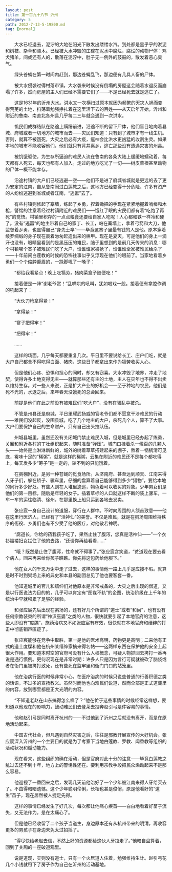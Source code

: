 ```yaml
---
layout: post
title: 第一百九十八节 沂州
category: 5
path: 2012-7-13-5-19800.md
tag: [normal]
---
```


　　大水已经退去，泥泞的大地在阳光下散发出缕缕水汽。到处都是黑乎乎的淤泥和树枝、杂草和漂木。已经被大水冲毁的庄稼在泥水中腐烂，腐烂的动物尸体：鸡犬猪羊，间或还有人的，散落在泥泞中，肚子无一例外的鼓鼓的，散发着恶心臭气。

　　绿头苍蝇在第一时间内赶到，那边苍蝇乱飞，那边便有几具人畜的尸体。

　　被大水侵袭过得村落市镇，大水袭来时候没有倒塌的房屋这会随着水退反而崩塌了许多，然而房屋的主人们已经不需要它们了——不是已经死去就是逃亡了。

　　这是1631年的沂州大水。洪水又一次横扫过原本就因为频繁的天灾人祸而变得荒芜的土地，扫荡着勉强挣扎着在这里活下去的百姓——从天启年开始，沂州和附近的鲁南、南直北各州县几乎每二三年就会遇到一次洪水。

　　饥民们成群结队在路途上蹒跚前进，沿途不断的留下尸体，他们盲目地向着县城、府城或者一切地方的城市而去——灾民们知道：只有到了城市才有一线生机。否则，就算不被饿死，大灾之后必有大疫，瘟神会比洪水更凶猛的收割生灵。如果本地的城市不能收容他们，他们就只有背井离乡，逃亡那些没有遭遇灾害的州县。

　　被饥饿驱使，为生存所逼迫的难民人流在鲁南的各条大陆上缓缓地蠕动着，每天都有人死去，每天也都有人加入。走过的地方吃光了一切——树皮草根甚至动物的尸体一概不能幸存。

　　沿途村镇的大户们已经逃避一空——他们不是进了府城省城就是更远的去了更为安定的江南，自从鲁南闹过白莲教之后，这地方已经变得十分危险，许多有资产的人纷纷逃避到省城或者江南，“逃嚣”去了。

　　有些村镇则修起了寨墙，练起了乡勇，捏着锄把的手现在紧紧地握着哨棒和木枪，警惕的注意着经过村镇附近的难民们——饿红了眼的灾民们都有着“吃饱了再死”的觉悟。村镇里积存的一点点粮食还要给自家人吃呢！人心都和铁一样冷和硬了。没有“逃嚣”的地主带着自己的家丁、长工，站在寨墙上，拿着弓箭和大刀，他监督着乡勇，也显得自己“身先士卒”——毕竟这寨子里最有钱的人是他。原本穿着绫罗绸缎的身子现在裹着匆匆赶造出来的棉甲。现在是夏天，可是他们的身上一滴汗也没有，眼睛里看到的是黑压压的难民，脑子里想到的是前几天传来的消息：哪个村镇哪个寨子被难民们吃了大户，谁谁谁家被抢了，谁谁谁全家被难民给杀了——十年前闹白莲教的时候的恐怖往事似乎又浮现在他们的眼前了。当家地看着乡勇们一个个缩脖蹙眉的，一跺脚吼了一嗓子：

　　“都给我看紧点！晚上吃犒劳，猪肉菜盒子随便吃！”

　　接着便是一阵“谢老爷赏！”乱哄哄的吼叫，犹如唱戏一般。接着便有拿腔作调的吼起来了：

　　“大伙刀枪拿得紧！”

　　“拿得紧！”

　　“寨子把得牢！”

　　“把得牢！”

　　……

　　这样的场面，几乎每天都要重复几次。平日里不要说给长工、庄户们吃，就是大户自己都舍不得吃得白面、猪肉，这些日子都拿出来作为犒劳收买人心。

　　但是他们心疼、恐惧和担心的同时，却又有窃喜。大水冲毁了地界，冲走了地契，使得许多土地变得无主——就算那些还有主的土地，主人在灾年也不得不出卖以维持生存。对一些人来说，正是扩大产业的好机会——至于种地的农民，他们是死不光的，水退之后，来年春天没饿死的总会回来。

　　前提是他们在此之前没有被难民们“吃大户”，没有在骚乱中被杀。

　　不管是州县还是府城，平日里耀武扬威的官老爷们都不愿意干涉难民的行动——难民们没起反，没围县城，吃了几个地主的大户，杀死几个人，算不了大事。大户们要保护自己的生命财产，只有自己出头拉队伍。

　　州城县城里，虽然还没有关闭城门禁止难民入城，但是城里已经办起了练勇，关厢和附近各村的丁壮组织起来，随时准备“弹压”。城门口挂着杀一儆百的几颗人头——始终是血淋淋新鲜的，城外的树着草草搭建起来的棚子，熬着一锅锅清可见底，霉味十足的“稀粥”。就是这样的稀粥，云集在附近的难民还不是每个都吃得上，每天发多少“筹子”是一定的，轮不到的只能饿着。

　　在粥棚附近，是另一种苍蝇的觅食场所。从济南府、甚至远到顺天、江南来得人牙子们，躲在轿子、骡车里，仔细的盘算着自己能够得到多少“猎物”，要给本地的同行多少好处。有些人则在人堆里逡巡，物色着可以收买的对象。少年男女们是他们的第一目标，随后是年轻的女子。插着草标的人口就这样不断的装上骡车，一车一车的运往临清、徐州，在那里换上船只运到各地去发卖。

　　张应宸一身自己设计的道服，穿行在人群中。不时向周围的人颔首致意——他在这里行医济人，已经有了“活神仙”的美誉。不仅是难民，就是在粥场周围维持秩序的衙役、乡勇们也有不少受了他的医疗，对他敬若神明。

　　“腐道长，你给的药我孩子吃了，果然止住了腹泻，您真是活神仙——”一个衣衫褴褛妇女拦住了他的去路，“还请你再给看看……”

　　“哦？既然是止住了腹泻，性命就不碍事了。”张应宸含笑道，“贫道现在要去看个病人，回来再来给你孩子瞧瞧。你先将这包药给他服下。”

　　他在女人的千恩万谢中走了过去，这样的事情他一路上几乎是应接不暇。就算是时不时到粥场上来的典史和本县的副团总见了他也要客套一番。

　　他知道城里的官儿和缙绅们对他原本是非常戒备的，大灾之后出现的僧道，又是以行医说法为目的的，几乎可以肯定有“图谋不轨”的企图，统治阶级在上千年的统治中早就积累了足够的经验。

　　和张应宸先后出现在粥场的，还有好几个所谓的“道士”或者“和尚”，也有没有任何宗教装束的所谓“神汉巫婆”之类的人物，很快就要引起了本地官府的注意，这些人即没有“度牒”，施药治病又不如张应宸有疗效，很快就在本地官府和缙绅的打击中彻底销声匿迹了。

　　张应宸能够在竞争中取胜，第一是他的医术高明，药物更是高明；二来他有正式的道士度牒和他在杭州某缙绅家搞来得名帖——这两样东西在保护他的安全上起很大作用。要知道本时空的官府可没有什么人权概念，可疑人物抓回去拷打一番再说是通行惯例。更何况现在是非常时期：许多人只是因为言行可疑就被砍了脑袋或者在衙门里被拷打致死，还有些死在监牢里和衙门门口的站笼里。

　　他在治病行医的时候非常小心，在医疗治病的时候只说些普通的行善积德之类的话语，不过多的宣扬教义。虽然时而他也向难民们说道，然而全部是正式道藏里的内容，放到哪里都是正大光明的内容。

　　“不知道老赵在山东搞得怎么样了？”他在忙于这些事情的时候经常这样想，要知道以他现在的影响力，鼓动难民们去登莱去投奔赵引弓是件容易的事情。

　　他和赵引弓是同时离开杭州的——不过他到了沂州之后就没有离开，而是在原地活动起来。

　　中国古代社会，但凡遇到自然灾害之后，往往是邪教开展宣传的大好机会。张应宸深入沂州的一个主要目的就是为了考察下当地白莲教、罗教、闻香教等组织的活动状况和煽动能力。

　　现在看来，这些组织的确在活动，但是官府对此十分的注意——毕竟白莲教之乱过去还不到十年，地方上的警惕性还在。要利用宗教手段把民众煽动起来不是那么容易。

　　他巡视了一番回来之后，发现几天前他治好了一个少年被江南来得人牙给买去了。不由得暗暗遗憾。这个少年聪明伶俐，长相也甚是俊俏，原是他看好的“道生”苗子，现在居然被人捷足先得。

　　这样的事情已经发生了好几次，每次都让他痛心疾首——白白地看着好苗子流失，又无法作为，是在太痛心了。

　　但是他已经收留了二个孩子当道生，身边原本还有从杭州带来的明清，再收容更多的男孩子在身边未免太过招摇了。

　　“得尽快给老赵去信，不然上好的资源都给这伙人牙拉走了。”他暗自盘算着，回到了关厢的一座破道观里。

　　说是道观，实则没有道士，只有一个火居道人住着，勉强维持生计。赵引弓花几个小钱就租下了房子作为自己在沂州的活动基地。

